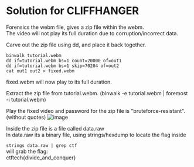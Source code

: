 # Solution for CLIFFHANGER

Forensics the webm file, gives a zip file within the webm.\
The video will not play its full duration due to corruption/incorrect data.

Carve out the zip file using dd, and place it back together.

`binwalk tutorial.webm`\
`dd if=tutorial.webm bs=1 count=20000 of=out1`\
`dd if=tutorial.webm bs=1 skip=70204 of=out2`\
`cat out1 out2 > fixed.webm`

fixed.webm will now play to its full duration.

Extract the zip file from tutorial.webm. (binwalk -e tutorial.webm | foremost -i tutorial.webm)

Play the fixed video and password for the zip file is "bruteforce-resistant". (without quotes)
![image](https://github.com/Anemone42/CyberAustralia/assets/47408478/d50c54d2-1b0d-45f0-a585-2633ea5f798c)

Inside the zip file is a file called data.raw \
In data.raw its a binary file, using strings/hexdump to locate the flag inside

`strings data.raw | grep ctf`\
will grab the flag:\
ctftech{divide_and_conquer}
